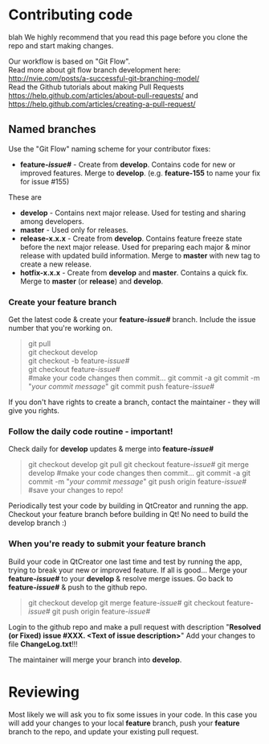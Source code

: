 # Contributing code
blah
We highly recommend that you read this page before you clone the repo and start making changes. 

Our workflow is based on "Git Flow".    
Read more about git flow branch development here: http://nvie.com/posts/a-successful-git-branching-model/  
Read the Github tutorials about making Pull Requests https://help.github.com/articles/about-pull-requests/ and https://help.github.com/articles/creating-a-pull-request/  

## Named branches

Use the "Git Flow" naming scheme for your contributor fixes:
* **feature-_issue#_** - Create from **develop**. Contains code for new or improved features. Merge to **develop**. (e.g. **feature-155** to name your fix for issue #155)

These are 
* **develop** - Contains next major release. Used for testing and sharing among developers. 
* **master** - Used only for releases.
* **release-x.x.x** - Create from **develop**. Contains feature freeze state before the next major release. Used for preparing each major & minor release with updated build information. Merge to **master** with new tag to create a new release.
* **hotfix-x.x.x** - Create from **develop** and **master**. Contains a quick fix. Merge to **master** (or **release**) and **develop**.


### Create your feature branch

Get the latest code & create your **feature-_issue#_** branch.  Include the issue number that you're working on.

> git pull  
git checkout develop                 
git checkout -b feature-_issue#_   
git checkout feature-_issue#_      
#make your code changes then commit...
git commit -a
git commit -m "_your commit message_"
git commit push feature-_issue#_   

If you don't have rights to create a branch, contact the maintainer - they will give you rights.


### Follow the daily code routine - important!

Check daily for **develop** updates & merge into **feature-_issue#_**

>git checkout develop
git pull
git checkout feature-_issue#_
git merge develop
#make your code changes then commit...
git commit -a
git commit -m "_your commit message_"
git push origin  feature-_issue#_    #save your changes to repo!

Periodically test your code by building in QtCreator and running the app.
Checkout your feature branch before building in Qt! 
No need to build the develop branch :)


### When you're ready to submit your feature branch

Build your code in QtCreator one last time and test by running the app, trying to break your new or improved feature.
If all is good...
Merge your **feature-_issue#_** to your **develop** & resolve merge issues.
Go back to **feature-_issue#_** & push  to the github repo.

>git checkout develop
git merge feature-_issue_#
git checkout feature-_issue#_
git push origin feature-_issue#_

Login to the github repo and make a pull request with description "**Resolved (or Fixed) issue #XXX. \<Text of issue description\>**"
Add your changes to file **ChangeLog.txt**!!!

The maintainer will merge your branch into **develop**.
 

# Reviewing 
Most likely we will ask you to fix some issues in your code. In this case you will add your changes to your local **feature** branch, push your **feature** branch to the repo, and update your existing pull request. 
